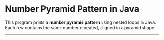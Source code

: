 # Number Pyramid Pattern in Java

This program prints a **number pyramid pattern** using nested loops in Java.  
Each row contains the same number repeated, aligned in a pyramid shape.

---

